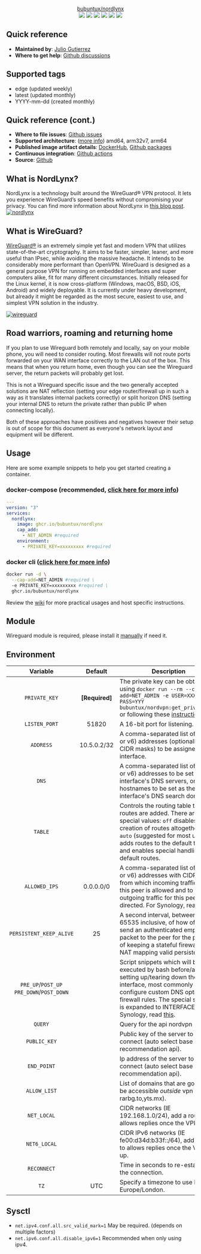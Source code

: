 <p align="center">
    <a href="https://github.com/bubuntux/nordlynx">bubuntux/nordlynx</a>
    <br>
    <a href="https://github.com/bubuntux/nordlynx/blob/master/LICENSE"><img src="https://badgen.net/github/license/bubuntux/nordlynx?color=cyan"/></a>
    <a href="https://cloud.docker.com/u/bubuntux/repository/docker/bubuntux/nordlynx"><img src="https://badgen.net/docker/size/bubuntux/nordlynx?icon=docker&label=size"/></a>
    <a href="https://cloud.docker.com/u/bubuntux/repository/docker/bubuntux/nordlynx"><img src="https://badgen.net/docker/pulls/bubuntux/nordlynx?icon=docker&label=pulls"/></a>
    <a href="https://cloud.docker.com/u/bubuntux/repository/docker/bubuntux/nordlynx"><img src="https://badgen.net/docker/stars/bubuntux/nordlynx?icon=docker&label=stars"/></a>
    <a href="https://github.com/bubuntux/nordlynx/network/members"><img src="https://badgen.net/github/forks/bubuntux/nordlynx?icon=github&label=forks&color=black"/></a>
    <a href="https://github.com/bubuntux/nordlynx/stargazers"><img src="https://badgen.net/github/stars/bubuntux/nordlynx?icon=github&label=stars&color=black"/></a>
</p>

## Quick reference

- **Maintained by**: [Julio Gutierrez](https://github.com/bubuntux)
- **Where to get help**: [Github discussions](https://github.com/bubuntux/nordlynx/discussions)

## Supported tags

- edge (updated weekly)
- latest (updated monthly)
- YYYY-mm-dd (created monthly)

## Quick reference (cont.)

- **Where to file issues**: [Github issues](https://github.com/bubuntux/nordlynx/issues)
- **Supported architecture**: ([more info](https://github.com/docker-library/official-images#architectures-other-than-amd64)) amd64, arm32v7, arm64
- **Published image artifact details**: [DockerHub](https://hub.docker.com/r/bubuntux/nordlynx), [Github packages](https://github.com/bubuntux/nordlynx/pkgs/container/nordlynx)
- **Continuous integration**: [Github actions](https://github.com/bubuntux/nordlynx/actions/workflows/docker-image-ci.yml)
- **Source**: [Github](https://github.com/bubuntux/nordlynx)

## What is NordLynx?

NordLynx is a technology built around the WireGuard® VPN protocol. It lets you experience WireGuard’s speed benefits without compromising your privacy. You can find more information about NordLynx in [this blog post](https://nordvpn.com/blog/nordlynx-protocol-wireguard/).
[![nordlynx](https://nordvpn.com/wp-content/uploads/2019/07/nordvpn-nordlynx-infographic.png)](https://nordvpn.com/blog/nordlynx-protocol-wireguard/)

## What is WireGuard?

[WireGuard®](https://www.wireguard.com/) is an extremely simple yet fast and modern VPN that utilizes state-of-the-art cryptography. It aims to be faster, simpler, leaner, and more useful than IPsec, while avoiding the massive headache. It intends to be considerably more performant than OpenVPN. WireGuard is designed as a general purpose VPN for running on embedded interfaces and super computers alike, fit for many different circumstances. Initially released for the Linux kernel, it is now cross-platform (Windows, macOS, BSD, iOS, Android) and widely deployable. It is currently under heavy development, but already it might be regarded as the most secure, easiest to use, and simplest VPN solution in the industry.

[![wireguard](https://www.wireguard.com/img/wireguard.svg)](https://www.wireguard.com/)

## Road warriors, roaming and returning home

If you plan to use Wireguard both remotely and locally, say on your mobile phone, you will need to consider routing.
Most firewalls will not route ports forwarded on your WAN interface correctly to the LAN out of the box. This means that
when you return home, even though you can see the Wireguard server, the return packets will probably get lost.

This is not a Wireguard specific issue and the two generally accepted solutions are NAT reflection (setting your edge
router/firewall up in such a way as it translates internal packets correctly) or split horizon DNS (setting your
internal DNS to return the private rather than public IP when connecting locally).

Both of these approaches have positives and negatives however their setup is out of scope for this document as
everyone's network layout and equipment will be different.

## Usage

Here are some example snippets to help you get started creating a container.

### docker-compose (recommended, [click here for more info](https://docs.docker.com/compose/))

```yaml
---
version: "3"
services:
  nordlynx:
    image: ghcr.io/bubuntux/nordlynx
    cap_add:
      - NET_ADMIN #required
    environment:
      - PRIVATE_KEY=xxxxxxxxx #required
```

### docker cli ([click here for more info](https://docs.docker.com/engine/reference/commandline/cli/))

```bash
docker run -d \
  --cap-add=NET_ADMIN #required \
  -e PRIVATE_KEY=xxxxxxxxx #required \
  ghcr.io/bubuntux/nordlynx
```

Review the [wiki](https://github.com/bubuntux/nordlynx/wiki) for more practical usages and host specific instructions.

## Module

Wireguard module is required, please install it [manually](https://www.wireguard.com/install) if need it.

## Environment

|                 Variable                 |    Default     | Description |
|:----------------------------------------:|:--------------:| --- |
|              `PRIVATE_KEY`               | **[Required]** | The private key can be obtained using `docker run --rm --cap-add=NET_ADMIN -e USER=XXX -e PASS=YYY bubuntux/nordvpn:get_private_key` or following these [instructions](https://forum.openwrt.org/t/instruction-config-nordvpn-wireguard-nordlynx-on-openwrt/89976).
|              `LISTEN_PORT`               |     51820      | A 16-bit port for listening.
|                `ADDRESS`                 |  10.5.0.2/32   | A comma-separated list of IP (v4 or v6) addresses (optionally with CIDR masks) to be assigned to the interface.
|                  `DNS`                   |                | A comma-separated list of IP (v4 or v6) addresses to be set as the interface's DNS servers, or non-IP hostnames to be set as the interface's DNS search domains.
|                 `TABLE`                  |                | Controls the routing table to which routes are added. There are two special values: `off` disables the creation of routes altogether, and `auto` (suggested for most users) adds routes to the default table and enables special handling of default routes.
|              `ALLOWED_IPS`               |   0.0.0.0/0    | A comma-separated list of IP (v4 or v6) addresses with CIDR masks from which incoming traffic for this peer is allowed and to which outgoing traffic for this peer is directed. For Synology, read [this](https://github.com/bubuntux/nordlynx/wiki/Synology).
|         `PERSISTENT_KEEP_ALIVE`          |       25       | A second interval, between 1 and 65535 inclusive, of how often to send an authenticated empty packet to the peer for the purpose of keeping a stateful firewall or NAT mapping valid persistently.
| `PRE_UP`/`POST_UP`<br/>`PRE_DOWN`/`POST_DOWN` |                | Script snippets which will be executed by bash before/after setting up/tearing down the interface, most commonly used to configure custom DNS options or firewall rules. The special string `%i` is expanded to INTERFACE. For Synology, read [this](https://github.com/bubuntux/nordlynx/wiki/Synology).
|                 `QUERY`                  |                | Query for the api nordvpn
|               `PUBLIC_KEY`               |                | Public key of the server to connect (auto select base on recommendation api).
|               `END_POINT`                |                | Ip address of the server to connect (auto select base on recommendation api).
|               `ALLOW_LIST`               |                | List of domains that are going to be accessible _outside_ vpn (IE rarbg.to,yts.mx).
|               `NET_LOCAL`                |                                                                                                                               | CIDR networks (IE 192.168.1.0/24), add a route to allows replies once the VPN is up.
|               `NET6_LOCAL`               |                                                                                                                               | CIDR IPv6 networks (IE fe00:d34d:b33f::/64), add a route to allows replies once the VPN is up.
|               `RECONNECT`                |                                                                                                                               | Time in seconds to re-establish the connection.
|                   `TZ`                   |                                                              UTC                                                              | Specify a timezone to use EG Europe/London.

## Sysctl

* `net.ipv4.conf.all.src_valid_mark=1` May be required. (depends on multiple factors)
* `net.ipv6.conf.all.disable_ipv6=1` Recommended when only using ipv4.
